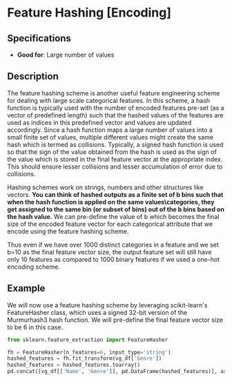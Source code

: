 # Feature Hashing [Encoding]

## Specifications

- **Good for**: Large number of values

## Description

The feature hashing scheme is another useful feature engineering scheme for dealing with large scale categorical features.
In this scheme, a hash function is typically used with the number of encoded features pre-set (as a vector of predefined length) such that the hashed values of the features are used as indices in this predefined vector and values are updated accordingly.
Since a hash function maps a large number of values into a small finite set of values, multiple different values might create the same hash which is termed as collisions.
Typically, a signed hash function is used so that the sign of the value obtained from the hash is used as the sign of the value which is stored in the final feature vector at the appropriate index.
This should ensure lesser collisions and lesser accumulation of error due to collisions.

Hashing schemes work on strings, numbers and other structures like vectors. **You can think of hashed outputs as a finite set of b bins such that when the hash function is applied on the same values\\categories, they get assigned to the same bin (or subset of bins) out of the b bins based on the hash value.** We can pre-define the value of b which becomes the final size of the encoded feature vector for each categorical attribute that we encode using the feature hashing scheme.

Thus even if we have over 1000 distinct categories in a feature and we set b=10 as the final feature vector size, the output feature set will still have only 10 features as compared to 1000 binary features if we used a one-hot encoding scheme.

## Example

We will now use a feature hashing scheme by leveraging scikit-learn's FeatureHasher class, which uses a signed 32-bit version of the Murmurhash3 hash function.
We will pre-define the final feature vector size to be 6 in this case.

```python
from sklearn.feature_extraction import FeatureHasher

fh = FeatureHasher(n_features=6, input_type='string')
hashed_features = fh.fit_transform(vg_df['Genre'])
hashed_features = hashed_features.toarray()
pd.concat([vg_df[['Name', 'Genre']], pd.DataFrame(hashed_features)], axis=1).iloc[1:7]
```
